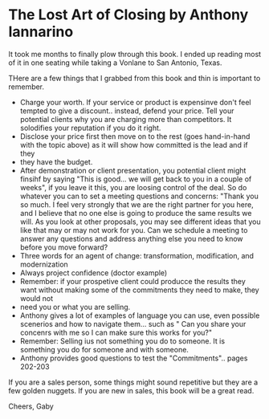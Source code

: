 # The Lost Art of Closing by Anthony Iannarino

It took me months to finally plow through this book. 
I ended up reading most of it in one seating while taking a Vonlane to San Antonio, Texas. 

THere are a few things that I grabbed from this book and thin is important to remember.
- Charge your worth. If your service or product is expensinve don't feel tempted to give a discount.. instead, defend your price. Tell
  your potential clients why you are charging more than competitors. It solodifies your reputation if you do it right.
- Disclose your price first then move on to the rest (goes hand-in-hand with the topic above) as it will show how committed is the lead and if they
-   they have the budget.
- After demonstration or client presentation, you potential client might finsihf by saying "This is good...
  we will get back to you in a couple of weeks", if you leave it this, you are loosing control of the deal. So do whatever you can to set a meeting
  questions and concerns:
    "Thank you so much. I feel very strongly that we are the right partner for you here, and I believe that no one else is going to produce
    the same results we will. As you look at other proposals, you may see different ideas that you like that may or may not work for you. Can
    we schedule a meeting to answer any questions and address anything else you need to know before you move forward?
- Three words for an agent of change: transformation, modification, and modernization
- Always project confidence (doctor example)
- Remember: if your prospetive client could producce the results they want without making some of the commitments they need to make, they would not
- need you or what you are selling.
- Anthony gives a lot of examples of language you can use, even possible scenerios and how to navigate them... such as " Can you share your concenrs with me
  so I can make sure this works for you?"
- Remember: Selling ius not something you do to someone. It is something you do for someone and with someone.
- Anthony provides good questions to test the "Commitments".. pages 202-203

If you are a sales person, some things might sound repetitive but they are a few golden nuggets. If you are new in sales, this book will
be a great read.

Cheers,
Gaby
